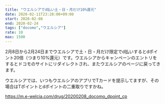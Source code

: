 ```yaml
---
title: "ウエルシアでd払い土・日・月だけ10%還元"
date: 2020-02-11T23:28:00+09:00
start: 2020-02-08
end: 2020-02-24
tags: ["docomo","ウエルシア"]
rate: 10
max: 1500
---
```


2月8日から2月24日までウエルシアで土・日・月だけ限定でd払いするとdポイント20倍（つまり10%還元）です。ウエルシアからキャンペーンのエントリをするとドコモのサイトにリダイレクトされ、またウエルシアのページに戻ってきます。

ウエルシアでは、いつもウエルシアのアプリでTカードを提示してますが、その場合はTポイントとdポイントの二重取りですかね。

https://m.e-welcia.com/drug/20200208_docomo_dpoint_cp

